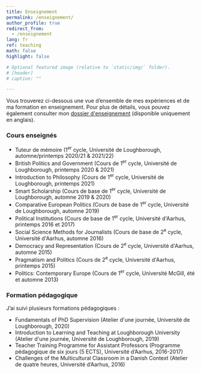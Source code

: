 ```yaml
---
title: Enseignement
permalink: /enseignement/
author_profile: true
redirect_from:
  - /enseignement
lang: fr
ref: teaching
math: false
highlight: false

# Optional featured image (relative to `static/img/` folder).
# [header]
# caption: ""

---
```


Vous trouverez ci-dessous une vue d’ensemble de mes expériences et de ma formation en enseignement. Pour plus de détails, vous pouvez également consulter mon [dossier d'enseignement](https://anthonykevins.github.io/files/Teaching_Portfolio.pdf) (disponible uniquement en anglais).

### Cours enseignés

- Tuteur de mémoire (1<sup>er</sup> cycle, Université de Loughborough, automne/printemps 2020/21 & 2021/22)
- British Politics and Government (Cours de 1<sup>er</sup> cycle, Université de Loughborough, printemps 2020 & 2021)
- Introduction to Philosophy (Cours de 1<sup>er</sup> cycle, Université de Loughborough, printemps 2021)
- Smart Scholarship (Cours de base de 1<sup>er</sup> cycle, Université de Loughborough, automne 2019 & 2020)
- Comparative European Politics (Cours de base de 1<sup>er</sup> cycle, Université de Loughborough, automne 2019)
- Political Institutions (Cours de base de 1<sup>er</sup> cycle, Université d'Aarhus, printemps 2016 et 2017)
- Social Science Methods for Journalists (Cours de base de 2<sup>e</sup> cycle, Université d'Aarhus, automne 2016)
- Democracy and Representation (Cours de 2<sup>e</sup> cycle, Université d'Aarhus, automne 2015)
- Pragmatism and Politics (Cours de 2<sup>e</sup> cycle, Université d'Aarhus, printemps 2015)
- Politics: Contemporary Europe (Cours de 1<sup>er</sup> cycle, Université McGill, été et automne 2013)

### Formation pédagogique

J’ai suivi plusieurs formations pédagogiques :

- Fundamentals of PhD Supervision (Atelier d'une journée, Université de Loughborough, 2020)  
- Introduction to Learning and Teaching at Loughborough University (Atelier d'une journée, Université de Loughborough, 2019)
- Teacher Training Programme for Assistant Professors (Programme pédagogique de six jours (5 ECTS), Université d’Aarhus, 2016-2017)
- Challenges of the Multicultural Classroom in a Danish Context (Atelier de quatre heures, Université d’Aarhus, 2016)

